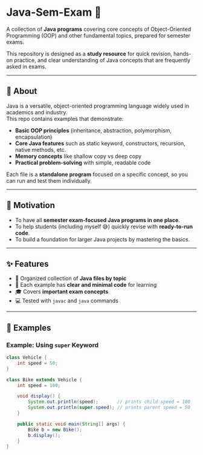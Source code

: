 # Java-Sem-Exam 📝

A collection of **Java programs** covering core concepts of Object-Oriented Programming (OOP) and other fundamental topics, prepared for semester exams.  

This repository is designed as a **study resource** for quick revision, hands-on practice, and clear understanding of Java concepts that are frequently asked in exams.  

---

## 📖 About
Java is a versatile, object-oriented programming language widely used in academics and industry.  
This repo contains examples that demonstrate:
- **Basic OOP principles** (inheritance, abstraction, polymorphism, encapsulation)
- **Core Java features** such as static keyword, constructors, recursion, native methods, etc.
- **Memory concepts** like shallow copy vs deep copy
- **Practical problem-solving** with simple, readable code  

Each file is a **standalone program** focused on a specific concept, so you can run and test them individually.

---

## 🎯 Motivation
- To have all **semester exam-focused Java programs in one place**.
- To help students (including myself 😅) quickly revise with **ready-to-run code**.
- To build a foundation for larger Java projects by mastering the basics.

---

## ✨ Features
- 📂 Organized collection of **Java files by topic**  
- 📝 Each example has **clear and minimal code** for learning  
- 🎓 Covers **important exam concepts**  
- 💻 Tested with `javac` and `java` commands  

---

## 🚀 Examples

### Example: Using `super` Keyword
```java
class Vehicle {
    int speed = 50;
}

class Bike extends Vehicle {
    int speed = 100;

    void display() {
        System.out.println(speed);       // prints child speed = 100
        System.out.println(super.speed); // prints parent speed = 50
    }

    public static void main(String[] args) {
        Bike b = new Bike();
        b.display();
    }
}
